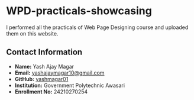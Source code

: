 # WPD-practicals-showcasing
I performed all the practicals of Web Page Designing course and uploaded them on this website.


## Contact Information

- **Name:** Yash Ajay Magar
- **Email:** yashajaymagar10@gmail.com
- **GitHub:** [yashmagar01](https://github.com/yashmagar01)
- **Institution:** Government Polytechnic Awasari
- **Enrollment No:** 24210270254
